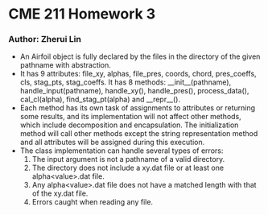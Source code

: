 # CME 211 Homework 3

### Author: Zherui Lin

- An Airfoil object is fully declared by the files in the directory of the given pathname with abstraction. 
- It has 9 attributes: file_xy, alphas, file_pres, coords, chord, pres_coeffs, cls, stag_pts, stag_coeffs. It has 8 methods: \_\_init__(pathname), handle_input(pathname), handle_xy(), handle_pres(), process_data(), cal_cl(alpha), find_stag_pt(alpha) and \_\_repr__(). 
- Each method has its own task of assignments to attributes or returning some results, and its implementation will not affect other methods, which include decomposition and encapsulation. The initialization method will call other methods except the string representation method and all attributes will be assigned during this execution.
- The class implementation can handle several types of errors:
    1. The input argument is not a pathname of a valid directory.
    2. The directory does not include a xy.dat file or at least one alpha\<value>.dat file.
    3. Any alpha\<value>.dat file does not have a matched length with that of the xy.dat file.
    4. Errors caught when reading any file.
